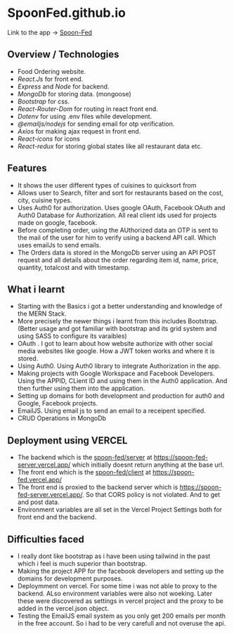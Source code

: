 # SpoonFed.github.io

Link to the app -> [Spoon-Fed](https://spoon-fed.vercel.app/)

## Overview / Technologies
- Food Ordering website.
- *React.Js* for front end.
- *Express* and *Node* for backend.
- *MongoDb* for storing data. (mongoose)
- *Bootstrap* for css.
- *React-Router-Dom* for routing in react front end. 
- *Dotenv* for using .env files while development.
- *@emailjs/nodejs* for sending email for otp verification.
- *Axios* for making ajax request in front end.
- *React-icons* for icons
- *React-redux* for storing global states like all restaurant data etc. 


## Features
- It shows the user different types of cuisines to quicksort from
- Allows user to Search, filter and sort for restaurants based on the cost, city, cuisine types.
- Uses Auth0 for authorization. Uses google OAuth, Facebook OAuth and Auth0 Database for Authorization. All real client ids used for projects made on google, facebook.
- Before completing order, using the AUthorized data an OTP is sent to the mail of the user for him to verify using a backend API call. Which uses emailJs to send emails.
- The Orders data is stored in the MongoDb server using an API POST request and all details about the order regarding item id, name, price, quantity, totalcost and with timestamp.


## What i learnt
- Starting with the Basics i got a better understanding and knowledge of the MERN Stack.
- More precisely the newer things i learnt from this includes Bootstrap. (Better usage and got familiar with bootstrap and its grid system and using SASS to configure its varaibles)
- OAuth . I got to learn about how website authorize with other social media websites like google. How a JWT token works and where it is stored. 
- Using Auth0. Using Auth0 library to integrate Authorization in the app.
- Making projects with Google Workspace and Facebook Developers. Using the APPID, CLient ID and using them in the Auth0 application. And then further using them into the application.
- Setting up domains for both development and production for auth0 and Google, Facebook projects. 
- EmailJS. Using email js to send an email to a receipent specified. 
- CRUD Operations in MongoDb

## Deployment using VERCEL
- The backend which is the [spoon-fed/server](https://github.com/Mayank-Jain-1/SpoonFed.github.io/tree/master/server) at https://spoon-fed-server.vercel.app/ which initially doesnt return anything at the base url.
- The front end which is the [spoon-fed/client](https://github.com/Mayank-Jain-1/SpoonFed.github.io/tree/master/client) at https://spoon-fed.vercel.app/
- The front end is proxied to the backend server which is https://spoon-fed-server.vercel.app/. So that CORS policy is not violated. And to get and post data.
- Environment variables are all set in the Vercel Project Settings both for front end and the backend.

## Difficulties faced
- I really dont like bootstrap as i have been using tailwind in the past which i feel is much superior than bootstrap.
- Making the project APP for the facebook developers and setting up the domains for development purposes.
- Deploymment on vercel. For some time i was not able to proxy to the backend. ALso environment variables were also not woeking. Later these were discovered as settings in vercel project and the proxy to be added in the vercel.json object.
- Testing the EmailJS email system as you only get 200 emails per month in the free account. So i had to be very carefull and not overuse the api. 
